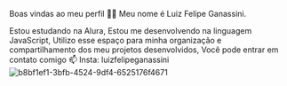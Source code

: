 Boas vindas ao meu perfil 💙💙 Meu nome é Luiz Felipe Ganassini.

Estou estudando na Alura,
Estou me desenvolvendo na linguagem JavaScript,
Utilizo esse espaço para minha organização e compartilhamento dos meu projetos desenvolvidos,
Você pode entrar em contato comigo 📫 Insta: luizfelipeganassini
![b8bf1ef1-3bfb-4524-9df4-6525176f4671](https://github.com/user-attachments/assets/3fe51f3c-a15e-4fe9-b420-380cf2471bfb)


<!--
**Luizfg21/Luizfg21** is a ✨ _special_ ✨ repository because its `README.md` (this file) appears on your GitHub profile.

Here are some ideas to get you started:

- 🔭 I’m currently working on ...
- 🌱 I’m currently learning ...
- 👯 I’m looking to collaborate on ...
- 🤔 I’m looking for help with ...
- 💬 Ask me about ...
- 📫 How to reach me: ...
- 😄 Pronouns: ...
- ⚡ Fun fact: ...
-->
